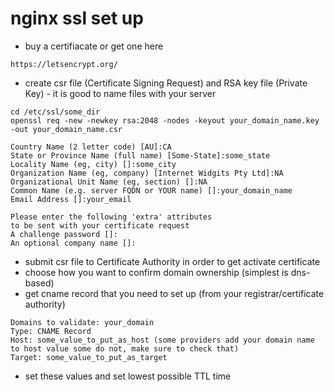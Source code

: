 # nginx ssl set up
- buy a certifiacate or get one here
```
https://letsencrypt.org/
```
- create csr file (Certificate Signing Request) and RSA key file (Private Key) - it is good to name files with your server
```
cd /etc/ssl/some_dir
openssl req -new -newkey rsa:2048 -nodes -keyout your_domain_name.key -out your_domain_name.csr

Country Name (2 letter code) [AU]:CA
State or Province Name (full name) [Some-State]:some_state
Locality Name (eg, city) []:some_city
Organization Name (eg, company) [Internet Widgits Pty Ltd]:NA
Organizational Unit Name (eg, section) []:NA
Common Name (e.g. server FQDN or YOUR name) []:your_domain_name
Email Address []:your_email

Please enter the following 'extra' attributes
to be sent with your certificate request
A challenge password []:
An optional company name []:
```
- submit csr file to Certificate Authority in order to get activate certificate
- choose how you want to confirm domain ownership (simplest is dns-based)
- get cname record that you need to set up (from your registrar/certificate authority)
```
Domains to validate: your_domain
Type: CNAME Record
Host: some_value_to_put_as_host (some providers add your domain name to host value some do not, make sure to check that)
Target: some_value_to_put_as_target
```
- set these values and set lowest possible TTL time
